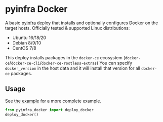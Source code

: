 # pyinfra Docker

A basic [pyinfra](https://pyinfra.com) deploy that installs and optionally configures Docker on the target hosts. Officially tested & supported Linux distributions:

+ Ubuntu 16/18/20
+ Debian 8/9/10
+ CentOS 7/8

This deploy installs packages in the `docker-ce` ecosystem (`docker-ce`/`docker-ce-cli`/`docker-ce-rootless-extras`) You can specify `docker_version` in the host data and it will install that version for all `docker-ce` packages.

## Usage

See [the example](https://github.com/Fizzadar/pyinfra-docker/tree/master/example) for a more complete example.

```py
from pyinfra_docker import deploy_docker
deploy_docker()
```
